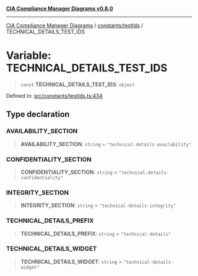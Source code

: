 [**CIA Compliance Manager Diagrams v0.8.0**](../../../README.md)

***

[CIA Compliance Manager Diagrams](../../../modules.md) / [constants/testIds](../README.md) / TECHNICAL\_DETAILS\_TEST\_IDS

# Variable: TECHNICAL\_DETAILS\_TEST\_IDS

> `const` **TECHNICAL\_DETAILS\_TEST\_IDS**: `object`

Defined in: [src/constants/testIds.ts:434](https://github.com/Hack23/cia-compliance-manager/blob/9d71808d079d754f4b85858b6e4ea1bff990b076/src/constants/testIds.ts#L434)

## Type declaration

### AVAILABILITY\_SECTION

> **AVAILABILITY\_SECTION**: `string` = `"technical-details-availability"`

### CONFIDENTIALITY\_SECTION

> **CONFIDENTIALITY\_SECTION**: `string` = `"technical-details-confidentiality"`

### INTEGRITY\_SECTION

> **INTEGRITY\_SECTION**: `string` = `"technical-details-integrity"`

### TECHNICAL\_DETAILS\_PREFIX

> **TECHNICAL\_DETAILS\_PREFIX**: `string` = `"technical-details"`

### TECHNICAL\_DETAILS\_WIDGET

> **TECHNICAL\_DETAILS\_WIDGET**: `string` = `"technical-details-widget"`
